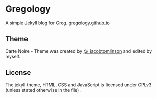 # Gregology

A simple Jekyll blog for Greg. [gregology.github.io](http://gregology.github.io)

## Theme
Carte Noire - Theme was created by [@_jacobtomlinson](http://www.twitter.com/_jacobtomlinson) and edited by myself.

## License
The jekyll theme, HTML, CSS and JavaScript is licensed under GPLv3 (unless stated otherwise in the file).
